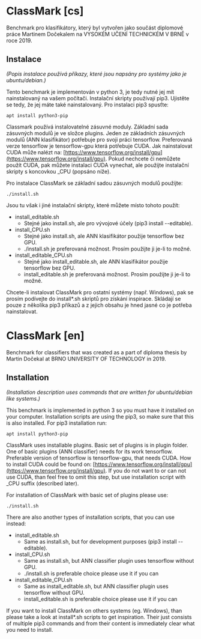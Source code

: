 # ClassMark [cs]
Benchmark pro klasifikátory, který byl vytvořen jako součást diplomové práce Martinem Dočekalem na VYSOKÉM UČENÍ TECHNICKÉM V BRNĚ v roce 2019.
## Instalace
<i>(Popis instalace používá příkazy, které jsou napsány pro systémy jako je ubuntu/debian.)</i>

Tento benchmark je implementován v python 3, je tedy nutné jej mít nainstalovaný na vašem počítači.  Instalační skripty používají pip3. Ujistěte se tedy, že jej máte také nainstalovaný. Pro instalaci pip3 spusťte:
	
	apt install python3-pip

Classmark používá instalovatelné zásuvné moduly. Základní sada zásuvných modulů je ve složce plugins. Jeden ze základních zásuvných modulů (ANN klasifikátor) potřebuje pro svoji práci tensorflow. Preferovaná verze tensorflow je tensorflow-gpu která potřebuje CUDA. Jak nainstalovat CUDA může nalézt na: [https://www.tensorflow.org/install/gpu](https://www.tensorflow.org/install/gpu). Pokud nechcete či nemůžete použít CUDA, pak můžete instalaci CUDA vynechat, ale použijte instalační skripty s koncovkou _CPU (popsáno níže).

Pro instalace ClassMark se základní sadou zásuvných modulů použijte:

	./install.sh

Jsou tu však i jiné instalační skripty, které můžete místo tohoto použít:

* install_editable.sh
  * Stejné jako install.sh, ale pro vývojové účely (pip3 install --editable).
* install_CPU.sh
  * Stejné jako install.sh, ale ANN klasifikátor použije tensorflow bez GPU. 
  * ./install.sh je preferovaná možnost. Prosím použijte ji je-li to možné.
* install_editable_CPU.sh
  * Stejné jako install_editable.sh, ale ANN klasifikátor použije tensorflow bez GPU. 
  * install_editable.sh je preferovaná možnost. Prosím použijte ji je-li to možné.

Chcete-li instalovat ClassMark pro ostatní systémy (např. Windows), pak se prosím podívejte do install*.sh skriptů pro získání inspirace. Skládají se pouze z několika pip3 příkazů a z jejich obsahu je hned jasné co je potřeba nainstalovat.

# ClassMark [en]
Benchmark for classifiers that was created as a part of diploma thesis by Martin Dočekal at BRNO UNIVERSITY OF TECHNOLOGY in 2019. 
## Installation
<i>(Installation description uses commands that are written for ubuntu/debian like systems.)</i>

This benchmark is implemented in python 3 so you must have it installed on your computer. Installation scripts are using the pip3, so make sure that this is also installed. For pip3 installation run:
	
	apt install python3-pip

ClassMark uses installable plugins. Basic set of plugins is in plugin folder. One of basic plugins (ANN classifier) needs for its work tensorflow. Preferable version of tensorflow is tensorflow-gpu, that needs CUDA. How to install CUDA could be found on: [https://www.tensorflow.org/install/gpu](https://www.tensorflow.org/install/gpu). If you do not want to or can not use CUDA, than feel free to omit this step, but use installation script with _CPU suffix (described later).

For installation of ClassMark with basic set of plugins please use:

	./install.sh

There are also another types of installation scripts, that you can use instead:

* install_editable.sh
  * Same as install.sh, but for development purposes (pip3 install --editable).
* install_CPU.sh
  * Same as install.sh, but ANN classifier plugin uses tensorflow without GPU. 
  * ./install.sh is preferable choice please use it if you can
* install_editable_CPU.sh
  * Same as install_editable.sh, but ANN classifier plugin uses tensorflow without GPU.
  * install_editable.sh is preferable choice please use it if you can

If you want to install ClassMark on others systems (eg. Windows), than please take a look at install*.sh scripts to get inspiration. Their just consists of multiple pip3 commands and from their content is immediately clear what you need to install.